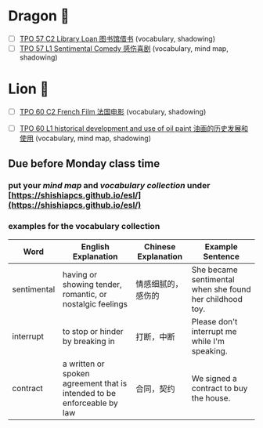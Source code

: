 
# Dragon 🐲
- [ ] [TPO 57 C2 Library Loan 图书馆借书](https://top.zhan.com/toefl/listen/review-2365-13.html?article_id=2365) (vocabulary, shadowing)
- [ ] [TPO 57 L1 Sentimental Comedy 感伤喜剧](https://top.zhan.com/toefl/listen/review-2363-13.html?article_id=2363) (vocabulary, mind map, shadowing)

# Lion 🦁️
- [ ] [TPO 60 C2 French Film 法国电影](https://top.zhan.com/toefl/listen/review-2543-13.html?article_id=2543) (vocabulary, shadowing)
- [ ] [TPO 60 L1 historical development and use of oil paint 油画的历史发展和使用](https://top.zhan.com/toefl/listen/review-2541-13.html?article_id=2541) (vocabulary, mind map, shadowing)


## Due before Monday class time

### put your _mind map_ and _vocabulary collection_ under [https://shishiapcs.github.io/esl/](https://shishiapcs.github.io/esl/) 

### examples for the vocabulary collection 

| Word | English Explanation | Chinese Explanation | Example Sentence |
| --- | --- | --- | --- |
| sentimental | having or showing tender, romantic, or nostalgic feelings | 情感细腻的，感伤的 | She became sentimental when she found her childhood toy. |
| interrupt | to stop or hinder by breaking in | 打断，中断 | Please don't interrupt me while I'm speaking. |
| contract | a written or spoken agreement that is intended to be enforceable by law | 合同，契约 | We signed a contract to buy the house. |
